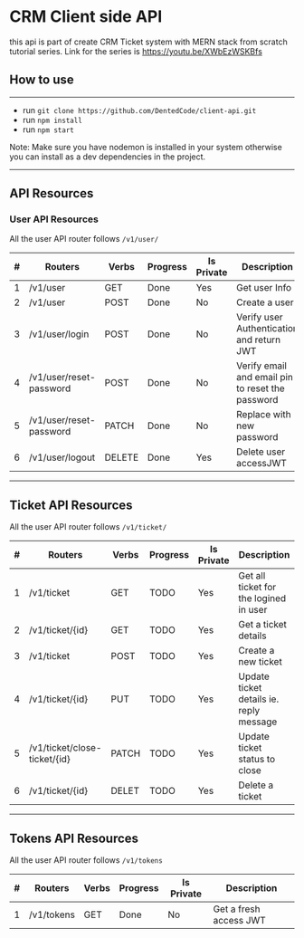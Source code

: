 # CRM Client side API

this api is part of create CRM Ticket system with MERN stack from scratch tutorial series. Link for the series is https://youtu.be/XWbEzWSKBfs

## How to use
---
- run `git clone https://github.com/DentedCode/client-api.git`
- run `npm install`
- run `npm start`

Note: Make sure you have nodemon is installed in your system otherwise you can install as a dev dependencies in the project.

---
## API Resources
### User API Resources
All the user API router follows `/v1/user/`

| #	| Routers	| Verbs	| Progress	| Is Private	| Description |
| --- | ------------- | ----- | --------- | -------- | ---------------------------------------------------------|
| 1	| /v1/user	                | GET	    | Done	| Yes	| Get user Info                                     |
| 2	| /v1/user	                | POST	    | Done	| No	| Create a user                                     |
| 3	| /v1/user/login	        | POST	    | Done	| No	| Verify user Authentication and return JWT         |
| 4	| /v1/user/reset-password	| POST	    | Done	| No	| Verify email and email pin to reset the password  |
| 5	| /v1/user/reset-password	| PATCH	    | Done	| No	| Replace with new password                         |
| 6 | /v1/user/logout	        | DELETE	| Done	| Yes	| Delete user accessJWT                             |

---
## Ticket API Resources
All the user API router follows `/v1/ticket/`

| #	| Routers	| Verbs	| Progress	| Is Private	| Description |
| --- | ------------- | ----- | --------- | -------- | -----------------------------------------------------|
| 1	    | /v1/ticket	                | GET	| TODO	| Yes	| Get all ticket for the logined in user    |
| 2	    | /v1/ticket/{id}	            | GET	| TODO	| Yes	| Get a ticket details                      |
| 3	    | /v1/ticket	                | POST	| TODO	| Yes	| Create a new ticket                       |
| 4	    | /v1/ticket/{id}	            | PUT	| TODO	| Yes	| Update ticket details ie. reply message   |
| 5	    | /v1/ticket/close-ticket/{id}	| PATCH	| TODO	| Yes	| Update ticket status to close             |
| 6	    | /v1/ticket/{id}	            | DELET	| TODO	| Yes	| Delete a ticket                           |

---
## Tokens API Resources
All the user API router follows `/v1/tokens`

| #	| Routers	| Verbs	| Progress	| Is Private	| Description |
| ---- | -------------- | ----- | --------- | --------- | ----------------------------------|
|1     | /v1/tokens     |	GET | Done      |	No      |	Get a fresh access JWT          |